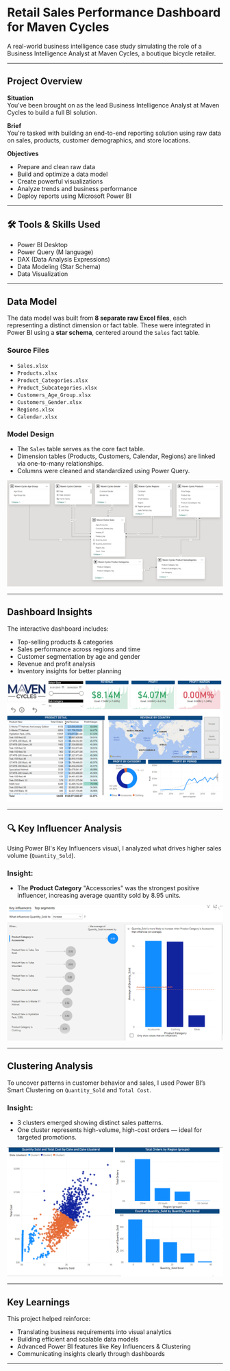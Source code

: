 # Retail Sales Performance Dashboard for Maven Cycles

A real-world business intelligence case study simulating the role of a Business Intelligence Analyst at Maven Cycles, a boutique bicycle retailer.

---

## Project Overview

**Situation**  
You've been brought on as the lead Business Intelligence Analyst at Maven Cycles to build a full BI solution.

**Brief**  
You're tasked with building an end-to-end reporting solution using raw data on sales, products, customer demographics, and store locations.

**Objectives**
- Prepare and clean raw data
- Build and optimize a data model
- Create powerful visualizations
- Analyze trends and business performance
- Deploy reports using Microsoft Power BI

---

## 🛠 Tools & Skills Used

- Power BI Desktop
- Power Query (M language)
- DAX (Data Analysis Expressions)
- Data Modeling (Star Schema)
- Data Visualization

---

## Data Model

The data model was built from **8 separate raw Excel files**, each representing a distinct dimension or fact table. These were integrated in Power BI using a **star schema**, centered around the `Sales` fact table.

### Source Files
- `Sales.xlsx`
- `Products.xlsx`
- `Product_Categories.xlsx`
- `Product_Subcategories.xlsx`
- `Customers_Age_Group.xlsx`
- `Customers_Gender.xlsx`
- `Regions.xlsx`
- `Calendar.xlsx`

### Model Design
- The `Sales` table serves as the core fact table.
- Dimension tables (Products, Customers, Calendar, Regions) are linked via one-to-many relationships.
- Columns were cleaned and standardized using Power Query.

![Data Model](./screenshots/data_model.png)

---

## Dashboard Insights

The interactive dashboard includes:

- Top-selling products & categories
- Sales performance across regions and time
- Customer segmentation by age and gender
- Revenue and profit analysis
- Inventory insights for better planning

![Dashboard Preview](./screenshots/dashboard_preview.png)

---

## 🔍 Key Influencer Analysis

Using Power BI's Key Influencers visual, I analyzed what drives higher sales volume (`Quantity_Sold`).

### Insight:
- The **Product Category** "Accessories" was the strongest positive influencer, increasing average quantity sold by 8.95 units.

![Key Influencers](./screenshots/Key_influencers_preview.png)

---

## Clustering Analysis

To uncover patterns in customer behavior and sales, I used Power BI’s Smart Clustering on `Quantity_Sold` and `Total Cost`.

### Insight:
- 3 clusters emerged showing distinct sales patterns.
- One cluster represents high-volume, high-cost orders — ideal for targeted promotions.

![Cluster Grouping](./screenshots/cluster_grouping_preview.png)

---

## Key Learnings

This project helped reinforce:

- Translating business requirements into visual analytics
- Building efficient and scalable data models
- Advanced Power BI features like Key Influencers & Clustering
- Communicating insights clearly through dashboards

---

